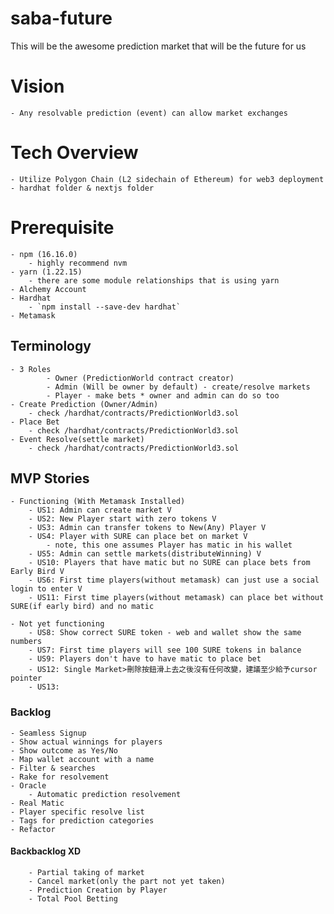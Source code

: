 # saba-future
This will be the awesome prediction market that will be the future for us

# Vision
    - Any resolvable prediction (event) can allow market exchanges

# Tech Overview
    - Utilize Polygon Chain (L2 sidechain of Ethereum) for web3 deployment
    - hardhat folder & nextjs folder

# Prerequisite
    - npm (16.16.0)
        - highly recommend nvm
    - yarn (1.22.15)
        - there are some module relationships that is using yarn
    - Alchemy Account
    - Hardhat
        - `npm install --save-dev hardhat`
    - Metamask

## Terminology
    - 3 Roles
            - Owner (PredictionWorld contract creator)
            - Admin (Will be owner by default) - create/resolve markets
            - Player - make bets * owner and admin can do so too
    - Create Prediction (Owner/Admin)
        - check /hardhat/contracts/PredictionWorld3.sol
    - Place Bet
        - check /hardhat/contracts/PredictionWorld3.sol
    - Event Resolve(settle market)
        - check /hardhat/contracts/PredictionWorld3.sol

## MVP Stories
    - Functioning (With Metamask Installed)
        - US1: Admin can create market V
        - US2: New Player start with zero tokens V
        - US3: Admin can transfer tokens to New(Any) Player V
        - US4: Player with SURE can place bet on market V
            - note, this one assumes Player has matic in his wallet
        - US5: Admin can settle markets(distributeWinning) V
        - US10: Players that have matic but no SURE can place bets from Early Bird V
        - US6: First time players(without metamask) can just use a social login to enter V
        - US11: First time players(without metamask) can place bet without SURE(if early bird) and no matic

    - Not yet functioning
        - US8: Show correct SURE token - web and wallet show the same numbers
        - US7: First time players will see 100 SURE tokens in balance
        - US9: Players don't have to have matic to place bet
        - US12: Single Market>刪除按鈕滑上去之後沒有任何改變，建議至少給予cursor pointer
        - US13: 

### Backlog
    - Seamless Signup
    - Show actual winnings for players
    - Show outcome as Yes/No
    - Map wallet account with a name
    - Filter & searches
    - Rake for resolvement
    - Oracle
        - Automatic prediction resolvement
    - Real Matic
    - Player specific resolve list
    - Tags for prediction categories
    - Refactor

#### Backbacklog XD
        - Partial taking of market
        - Cancel market(only the part not yet taken)
        - Prediction Creation by Player
        - Total Pool Betting
    
    